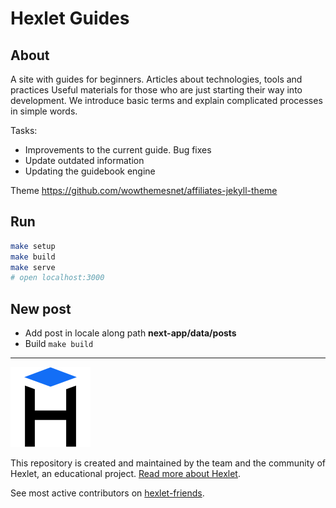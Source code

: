 # Hexlet Guides

## About
A site with guides for beginners. Articles about technologies, tools and practices
Useful materials for those who are just starting their way into development. We introduce basic terms and explain complicated processes in simple words.

Tasks:

* Improvements to the current guide. Bug fixes
* Update outdated information
* Updating the guidebook engine

Theme https://github.com/wowthemesnet/affiliates-jekyll-theme

## Run

```sh
make setup
make build
make serve
# open localhost:3000
```

## New post

* Add post in locale along path **next-app/data/posts**
* Build `make build`

---

[![Hexlet Ltd. logo](https://raw.githubusercontent.com/Hexlet/assets/master/images/hexlet_logo128.png)](https://hexlet.io/?utm_source=github&utm_medium=referral&utm_campaign=hexlet&utm_content=hexletguides)

This repository is created and maintained by the team and the community of Hexlet, an educational project. [Read more about Hexlet](https://hexlet.io/?utm_source=github&utm_medium=referral&utm_campaign=hexlet&utm_content=hexletguides).

See most active contributors on [hexlet-friends](https://friends.hexlet.io/).
